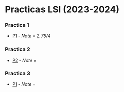 # Practicas LSI (2023-2024)

### Practica 1

- [P1](https://github.com/bvarelai/LSI/tree/main/P1) -  _Note = 2.75/4_ 

### Practica 2

- [P2](https://github.com/bvarelai/LSI/tree/main/P2) -  _Note =_

### Practica 3 

- [P1](https://github.com/bvarelai/LSI/tree/main/P3) -  _Note =_
